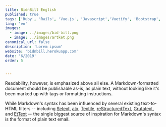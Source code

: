 ```yaml
---
title: BidnBill English
published: true
tags: ['Ruby', 'Rails', 'Vue.js', 'Javascript','Vuetify', 'Bootstrap', 'HTML', 'CSS', 'Heroku', 'Postgres']
lang: 'en'
images:
  - image: ../images/bid-bill.png
  - image: ../images/artket.png
canonical_url: false
description: 'Lorem ipsum'
website: 'bidnbill.herokuapp.com'
date: '6/2019'
order: 5


---
```


Readability, however, is emphasized above all else. A Markdown-formatted
document should be publishable as-is, as plain text, without looking
like it's been marked up with tags or formatting instructions.

While Markdown's syntax has been influenced by several existing text-to-HTML filters -- including [Setext](http://docutils.sourceforge.net/mirror/setext.html), [atx](http://www.aaronsw.com/2002/atx/), [Textile](http://textism.com/tools/textile/), [reStructuredText](http://docutils.sourceforge.net/rst.html),
[Grutatext](http://www.triptico.com/software/grutatxt.html), and [EtText](http://ettext.taint.org/doc/) -- the single biggest source of
inspiration for Markdown's syntax is the format of plain text email.


